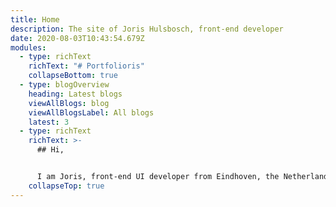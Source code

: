 ```yaml
---
title: Home
description: The site of Joris Hulsbosch, front-end developer
date: 2020-08-03T10:43:54.679Z
modules:
  - type: richText
    richText: "# Portfolioris"
    collapseBottom: true
  - type: blogOverview
    heading: Latest blogs
    viewAllBlogs: blog
    viewAllBlogsLabel: All blogs
    latest: 3
  - type: richText
    richText: >-
      ## Hi,


      I am Joris, front-end UI developer from Eindhoven, the Netherlands. I am specialized in responsive Web design and styleguides. I am a performance, progressive enhancement and accessibility advocate. I write clean, readable and scalable code to create beautiful online experiences for all users. Read [more about me](/about).
    collapseTop: true
---
```

